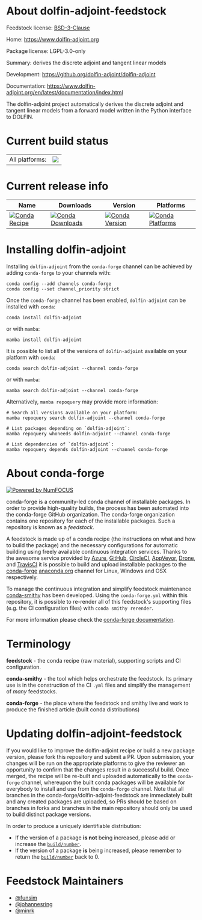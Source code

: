 About dolfin-adjoint-feedstock
==============================

Feedstock license: [BSD-3-Clause](https://github.com/conda-forge/dolfin-adjoint-feedstock/blob/main/LICENSE.txt)

Home: https://www.dolfin-adjoint.org

Package license: LGPL-3.0-only

Summary: derives the discrete adjoint and tangent linear models

Development: https://github.org/dolfin-adjoint/dolfin-adjoint

Documentation: https://www.dolfin-adjoint.org/en/latest/documentation/index.html

The dolfin-adjoint project automatically derives the discrete adjoint
and tangent linear models from a forward model written in the Python
interface to DOLFIN.


Current build status
====================


<table><tr><td>All platforms:</td>
    <td>
      <a href="https://dev.azure.com/conda-forge/feedstock-builds/_build/latest?definitionId=5562&branchName=main">
        <img src="https://dev.azure.com/conda-forge/feedstock-builds/_apis/build/status/dolfin-adjoint-feedstock?branchName=main">
      </a>
    </td>
  </tr>
</table>

Current release info
====================

| Name | Downloads | Version | Platforms |
| --- | --- | --- | --- |
| [![Conda Recipe](https://img.shields.io/badge/recipe-dolfin--adjoint-green.svg)](https://anaconda.org/conda-forge/dolfin-adjoint) | [![Conda Downloads](https://img.shields.io/conda/dn/conda-forge/dolfin-adjoint.svg)](https://anaconda.org/conda-forge/dolfin-adjoint) | [![Conda Version](https://img.shields.io/conda/vn/conda-forge/dolfin-adjoint.svg)](https://anaconda.org/conda-forge/dolfin-adjoint) | [![Conda Platforms](https://img.shields.io/conda/pn/conda-forge/dolfin-adjoint.svg)](https://anaconda.org/conda-forge/dolfin-adjoint) |

Installing dolfin-adjoint
=========================

Installing `dolfin-adjoint` from the `conda-forge` channel can be achieved by adding `conda-forge` to your channels with:

```
conda config --add channels conda-forge
conda config --set channel_priority strict
```

Once the `conda-forge` channel has been enabled, `dolfin-adjoint` can be installed with `conda`:

```
conda install dolfin-adjoint
```

or with `mamba`:

```
mamba install dolfin-adjoint
```

It is possible to list all of the versions of `dolfin-adjoint` available on your platform with `conda`:

```
conda search dolfin-adjoint --channel conda-forge
```

or with `mamba`:

```
mamba search dolfin-adjoint --channel conda-forge
```

Alternatively, `mamba repoquery` may provide more information:

```
# Search all versions available on your platform:
mamba repoquery search dolfin-adjoint --channel conda-forge

# List packages depending on `dolfin-adjoint`:
mamba repoquery whoneeds dolfin-adjoint --channel conda-forge

# List dependencies of `dolfin-adjoint`:
mamba repoquery depends dolfin-adjoint --channel conda-forge
```


About conda-forge
=================

[![Powered by
NumFOCUS](https://img.shields.io/badge/powered%20by-NumFOCUS-orange.svg?style=flat&colorA=E1523D&colorB=007D8A)](https://numfocus.org)

conda-forge is a community-led conda channel of installable packages.
In order to provide high-quality builds, the process has been automated into the
conda-forge GitHub organization. The conda-forge organization contains one repository
for each of the installable packages. Such a repository is known as a *feedstock*.

A feedstock is made up of a conda recipe (the instructions on what and how to build
the package) and the necessary configurations for automatic building using freely
available continuous integration services. Thanks to the awesome service provided by
[Azure](https://azure.microsoft.com/en-us/services/devops/), [GitHub](https://github.com/),
[CircleCI](https://circleci.com/), [AppVeyor](https://www.appveyor.com/),
[Drone](https://cloud.drone.io/welcome), and [TravisCI](https://travis-ci.com/)
it is possible to build and upload installable packages to the
[conda-forge](https://anaconda.org/conda-forge) [anaconda.org](https://anaconda.org/)
channel for Linux, Windows and OSX respectively.

To manage the continuous integration and simplify feedstock maintenance
[conda-smithy](https://github.com/conda-forge/conda-smithy) has been developed.
Using the ``conda-forge.yml`` within this repository, it is possible to re-render all of
this feedstock's supporting files (e.g. the CI configuration files) with ``conda smithy rerender``.

For more information please check the [conda-forge documentation](https://conda-forge.org/docs/).

Terminology
===========

**feedstock** - the conda recipe (raw material), supporting scripts and CI configuration.

**conda-smithy** - the tool which helps orchestrate the feedstock.
                   Its primary use is in the construction of the CI ``.yml`` files
                   and simplify the management of *many* feedstocks.

**conda-forge** - the place where the feedstock and smithy live and work to
                  produce the finished article (built conda distributions)


Updating dolfin-adjoint-feedstock
=================================

If you would like to improve the dolfin-adjoint recipe or build a new
package version, please fork this repository and submit a PR. Upon submission,
your changes will be run on the appropriate platforms to give the reviewer an
opportunity to confirm that the changes result in a successful build. Once
merged, the recipe will be re-built and uploaded automatically to the
`conda-forge` channel, whereupon the built conda packages will be available for
everybody to install and use from the `conda-forge` channel.
Note that all branches in the conda-forge/dolfin-adjoint-feedstock are
immediately built and any created packages are uploaded, so PRs should be based
on branches in forks and branches in the main repository should only be used to
build distinct package versions.

In order to produce a uniquely identifiable distribution:
 * If the version of a package **is not** being increased, please add or increase
   the [``build/number``](https://docs.conda.io/projects/conda-build/en/latest/resources/define-metadata.html#build-number-and-string).
 * If the version of a package **is** being increased, please remember to return
   the [``build/number``](https://docs.conda.io/projects/conda-build/en/latest/resources/define-metadata.html#build-number-and-string)
   back to 0.

Feedstock Maintainers
=====================

* [@funsim](https://github.com/funsim/)
* [@johannesring](https://github.com/johannesring/)
* [@minrk](https://github.com/minrk/)

